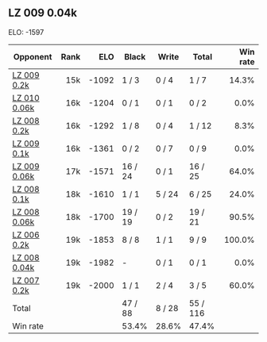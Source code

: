 ## LZ 009 0.04k ##

ELO: -1597

Opponent | Rank | ELO | Black | Write | Total | Win rate
---------|-----:|----:|-------|-------|-------|-------:
[LZ 009 0.2k](LZ%20009%200.2k.md) | 15k | -1092 | 1 / 3 | 0 / 4 | 1 / 7 | 14.3%
[LZ 010 0.06k](LZ%20010%200.06k.md) | 16k | -1204 | 0 / 1 | 0 / 1 | 0 / 2 | 0.0%
[LZ 008 0.2k](LZ%20008%200.2k.md) | 16k | -1292 | 1 / 8 | 0 / 4 | 1 / 12 | 8.3%
[LZ 009 0.1k](LZ%20009%200.1k.md) | 16k | -1361 | 0 / 2 | 0 / 7 | 0 / 9 | 0.0%
[LZ 009 0.06k](LZ%20009%200.06k.md) | 17k | -1571 | 16 / 24 | 0 / 1 | 16 / 25 | 64.0%
[LZ 008 0.1k](LZ%20008%200.1k.md) | 18k | -1610 | 1 / 1 | 5 / 24 | 6 / 25 | 24.0%
[LZ 008 0.06k](LZ%20008%200.06k.md) | 18k | -1700 | 19 / 19 | 0 / 2 | 19 / 21 | 90.5%
[LZ 006 0.2k](LZ%20006%200.2k.md) | 19k | -1853 | 8 / 8 | 1 / 1 | 9 / 9 | 100.0%
[LZ 008 0.04k](LZ%20008%200.04k.md) | 19k | -1982 | - | 0 / 1 | 0 / 1 | 0.0%
[LZ 007 0.2k](LZ%20007%200.2k.md) | 19k | -2000 | 1 / 1 | 2 / 4 | 3 / 5 | 60.0%
Total | | | 47 / 88 | 8 / 28 | 55 / 116 | 
Win rate| | | 53.4% | 28.6% | 47.4% | 
